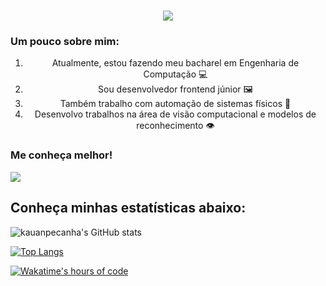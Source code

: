 <!---->
<h1 align="center">
    <img src="https://readme-typing-svg.herokuapp.com/?font=Righteous&size=35&center=true&vCenter=true&width=500&height=70&duration=4000&lines=Olá!+👋;+Sou+o+Kauan+Peçanha!;" />
</h1>

### Um pouco sobre mim:
<ol>
  <li align="center">Atualmente, estou fazendo meu bacharel em Engenharia de Computação 💻</li>
  <li align="center">Sou desenvolvedor frontend júnior 🖼️</li>
  <li align="center">Também trabalho com automação de sistemas físicos 🤖</li>
  <li align="center">Desenvolvo trabalhos na área de visão computacional e modelos de reconhecimento 👁️</li>
</ol>

### Me conheça melhor!
<!--Badge do Linkedin-->
<a href="www.linkedin.com/in/kauan-peçanha-171539241" target="_blank">
  <img src="https://img.shields.io/badge/LinkedIn-0077B5?style=for-the-badge&logo=linkedin&logoColor=white" target="_blank" />
</a>

## Conheça minhas estatísticas abaixo:

<!--Estatísticas do Github-->
![kauanpecanha's GitHub stats](https://github-readme-stats.vercel.app/api?username=kauanpecanha&count_private=true&hide=stars&theme=midnight-purple)

<!--Linguagens mais programadas no github stats-->
[![Top Langs](https://github-readme-stats.vercel.app/api/top-langs/?username=kauanpecanha&hide=jupyter%20notebook,c%2B%2B)](https://github.com/kauanpecanha/github-readme-stats)

<!--Horas totais de código do wakatime-->
[![Wakatime's hours of code](https://wakatime.com/badge/user/2c59aa78-1393-4679-bb13-0525ed47791b.svg)](https://wakatime.com/@2c59aa78-1393-4679-bb13-0525ed47791b)
